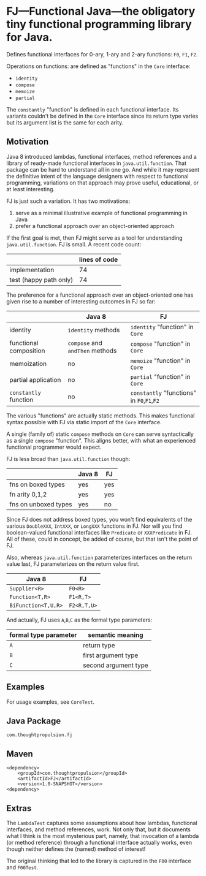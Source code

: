 # FJ—Functional Java—the obligatory tiny functional programming library for Java.

Defines functional interfaces for 0-ary, 1-ary and 2-ary functions: `F0`, `F1`, `F2`.

Operations on functions: are defined as "functions" in the `Core` interface:

* `identity`
* `compose`
* `memoize`
* `partial`

The `constantly` "function" is defined in each functional interface. Its variants couldn't be defined in the `Core` interface since its return type varies but its argument list is the same for each arity.

## Motivation

Java 8 introduced lambdas, functional interfaces, method references and a library of ready-made functional interfaces in `java.util.function`. That package can be hard to understand all in one go. And while it may represent the definitive intent of the language designers with respect to functional programming, variations on that approach may prove useful, educational, or at least interesting.

FJ is just such a variation. It has two motivations:

1. serve as a minimal illustrative example of functional programming in Java
2. prefer a functional approach over an object-oriented approach

If the first goal is met, then FJ might serve as a tool for understanding `java.util.function`. FJ is small. A recent code count:

|                       | lines of code |
| ----------------------|---------------|
| implementation        | 74            |
| test (happy path only)| 74            |

The preference for a functional approach over an object-oriented one has given rise to a number of interesting outcomes in FJ so far:

|                       | Java 8                          | FJ                                        |
| ----------------------|---------------------------------|-------------------------------------------|
| identity              | `identity` methods              | `identity`   "function" in `Core`         |
| functional composition| `compose` and `andThen` methods | `compose`    "function" in `Core`         |
| memoization           | no                              | `memoize`    "function" in `Core`         |
| partial application   | no                              | `partial`    "function" in `Core`         |
| `constantly` function | no                              | `constantly` "functions" in `F0`,`F1`,`F2`|

The various "functions" are actually static methods. This makes functional syntax possible with FJ via static import of the `Core` interface.

A single (family of) static `compose` methods on `Core` can serve syntactically as a single `compose` "function". This aligns better, with what an experienced functional programmer would expect.

FJ is less broad than `java.util.function` though:

|                      | Java 8 | FJ  |
| ---------------------|--------|-----|
| fns on boxed types   | yes    | yes |
| fn arity 0,1,2       | yes    | yes |
| fns on unboxed types | yes    | no  |

Since FJ does not address boxed types, you won't find equivalents of the various `DoubleXXX`, `IntXXX`, or `LongXXX` functions in FJ. Nor will you find boolean-valued functional interfaces like `Predicate` or `XXXPredicate` in FJ. All of these, could in concept, be added of course, but that isn't the point of FJ.

Also, whereas `java.util.function` parameterizes interfaces on the return value last, FJ parameterizes on the return value first.
 
|      Java 8        |    FJ       |
|--------------------|-------------|
| `Supplier<R>`      | `F0<R>`     |
| `Function<T,R>`    | `F1<R,T>`   |
| `BiFunction<T,U,R>`| `F2<R,T,U>` |

And actually, FJ uses `A`,`B`,`C` as the formal type parameters:

| formal type parameter | semantic meaning     |
|-----------------------|----------------------|
| `A`                   | return type          |
| `B`                   | first argument type  |
| `C`                   | second argument type |

## Examples

For usage examples, see `CoreTest`.

## Java Package

`com.thoughtpropulsion.fj`

## Maven

```
<dependency>
    <groupId>com.thoughtpropulsion</groupId>
    <artifactId>FJ</artifactId>
    <version>1.0-SNAPSHOT</version>
<dependency>
```

## Extras

The `LambdaTest` captures some assumptions about how lambdas, functional interfaces, and method references, work. Not only that, but it documents what I think is the most mysterious part, namely, that invocation of a lambda (or method reference) through a functional interface actually works, even though neither defines the (named) method of interest!

The original thinking that led to the library is captured in the `F00` interface and `F00Test`.